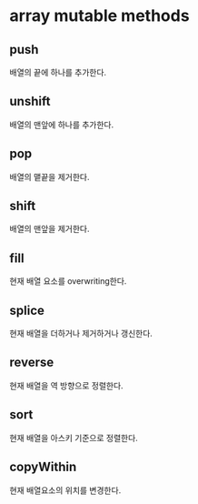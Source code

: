 # array mutable methods

## push

배열의 끝에 하나를 추가한다.

## unshift

배열의 맨앞에 하나를 추가한다.

## pop

배열의 맽끝을 제거한다.

## shift

배열의 맨앞을 제거한다.

## fill

현재 배열 요소를 overwriting한다.

## splice

현재 배열을 더하거나 제거하거나 갱신한다.

## reverse

현재 배열을 역 방향으로 정렬한다.

## sort

현재 배열을 아스키 기준으로 정렬한다.

## copyWithin

현재 배열요소의 위치를 변경한다.

